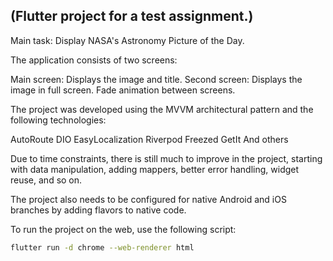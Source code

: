 ## (Flutter project for a test assignment.)

Main task: Display NASA's Astronomy Picture of the Day.

The application consists of two screens:

Main screen: Displays the image and title.
Second screen: Displays the image in full screen.
Fade animation between screens.

The project was developed using the MVVM architectural pattern and the following technologies:

AutoRoute
DIO
EasyLocalization
Riverpod
Freezed
GetIt
And others

Due to time constraints, there is still much to improve in the project, starting with data manipulation, 
adding mappers, better error handling, widget reuse, and so on.

The project also needs to be configured for native Android and iOS branches by adding flavors to native code.

To run the project on the web, use the following script:

```bash
flutter run -d chrome --web-renderer html